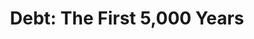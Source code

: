 ---
title: "Debt: The First 5,000 Years"
slug: "debt-the-first-5-000-years"
subtitle: ""
publisher: "Melville House"
published: "2011"
asin: "1612191290"
authors: 
  - david-graeber
started: "2012-03-06"
start_year: "2012"
finished: "2013-06-16"
---